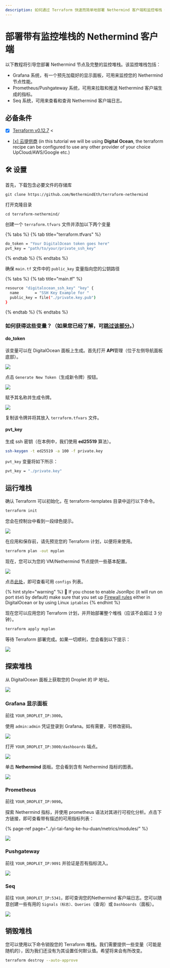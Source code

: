 ```yaml
---
description: 如何通过 Terraform 快速而简单地部署 Nethermind 客户端和监控堆栈（Grafana/Prometheus/Seq）
---
```


# 部署带有监控堆栈的 Nethermind 客户端

以下教程将引导您部署 Nethermind 节点及完整的监控堆栈。该监控堆栈包括：

* Grafana 系统，有一个预先加载好的显示面板，可用来监控您的 Nethermind 节点性能。
* Prometheus/Pushgateway 系统，可用来拉取和推送 Nethermind 客户端生成的指标。
* Seq 系统，可用来查看和查询 Nethermind 客户端日志。

## 必备条件

* [x] [Terraform v0.12.7](https://www.terraform.io/downloads.html) &lt; 
* [\[x\] 云提供商](cloud-providers/) \(in this tutorial we will be using **Digital Ocean**, the terraform recipe can be configured to use any other provider of your choice UpCloud/AWS/Google etc.\)

## 🛠 设置

首先，下载包含必要文件的存储库

```text
git clone https://github.com/NethermindEth/terraform-nethermind
```

打开克隆目录

```text
cd terraform-nethermind/
```

创建一个 `terraform.tfvars` 文件并添加以下两个变量

{% tabs %}
{% tab title="terraform.tfvars" %}
```bash
do_token = "Your DigitalOcean token goes here"
pvt_key = "path/to/your/private_ssh_key"
```
{% endtab %}
{% endtabs %}

确保 `main.tf` 文件中的 `public_key` 变量指向您的公钥路径

{% tabs %}
{% tab title="main.tf" %}
```bash
resource "digitalocean_ssh_key" "key" {
  name       = "SSH Key Example for "
  public_key = file("./private.key.pub")
}
```
{% endtab %}
{% endtabs %}

### 如何获得这些变量？（如果您已经了解，可[跳过该部分](deploy-nethermind-with-monitoring-stack.md#run-the-stack)。）

#### do\_token

该变量可以在 DigitalOcean 面板上生成。首先打开 **API**管理（位于左侧导航面板底部）。

![](../.gitbook/assets/image%20%2843%29.png)

点击 `Generate New Token`（生成新令牌）按钮。

![](../.gitbook/assets/image%20%2847%29.png)

赋予其名称并生成令牌。

![](../.gitbook/assets/image%20%2842%29.png)

复制该令牌并将其放入 `terraform.tfvars` 文件。

#### pvt\_key

生成 ssh 密钥（在本例中，我们使用 **ed25519** 算法）。

```bash
ssh-keygen -t ed25519 -a 100 -f private.key
```

`pvt_key` 变量将如下所示：

```bash
pvt_key = "./private.key"
```

## 运行堆栈

确认 Terraform 可以初始化，在 terraform-templates 目录中运行以下命令。

```bash
terraform init
```

您会在控制台中看到一段绿色提示。

![](../.gitbook/assets/image%20%2850%29.png)

在应用和保存前，请先预览您的 Terraform 计划，以便将来使用。

```bash
terraform plan -out myplan
```

现在，您可以为您的 VM/Nethermind 节点提供一些基本配置。

![](../.gitbook/assets/image%20%2855%29.png)

点击[此处](../yi-tai-fang-ke-hu-duan/networks.md)，即可查看可用 `configs` 列表。

{% hint style="warning" %}
🧯 If you chose to enable JsonRpc \(it will run on port `8545` by default\) make sure that you set up [Firewall rules](../nethermind-de-ru-men-zhi-nan/firewall-configuration.md) either in DigitalOcean or by using Linux `iptables`
{% endhint %}

现在您可以应用您的 Terraform 计划，并开始部署整个堆栈（应该不会超过 3 分钟）。

```bash
terraform apply myplan
```

等待 Terraform 部署完成。如果一切顺利，您会看到以下提示：

![](../.gitbook/assets/image%20%2854%29.png)

## 探索堆栈

从 DigitalOcean 面板上获取您的 Droplet 的 IP 地址。

![](../.gitbook/assets/image%20%2852%29.png)

### Grafana 显示面板

前往 `YOUR_DROPLET_IP:3000`。

使用 `admin:admin` 凭证登录到 Grafana。如有需要，可修改密码。

![](../.gitbook/assets/image%20%2841%29.png)

打开 `YOUR_DROPLET_IP:3000/dashboards` 端点。

![](../.gitbook/assets/image%20%2840%29.png)

单击 **Nethermind** 面板。您会看到含有 Nethermind 指标的图表。

![](../.gitbook/assets/image%20%2848%29.png)

### Prometheus

前往 `YOUR_DROPLET_IP:9090`。

探索 Nethermind 指标，并使用 prometheus 语法对其进行可视化分析。点击下方链接，即可查看带有描述的可用指标列表：

{% page-ref page="../yi-tai-fang-ke-hu-duan/metrics/modules/" %}

![](../.gitbook/assets/image%20%2851%29.png)

### Pushgateway

前往 `YOUR_DROPLET_IP:9091` 并验证是否有指标流入。

![](../.gitbook/assets/image%20%2849%29%20%282%29%20%282%29%20%282%29%20%282%29.png)

### Seq

前往 `YOUR_DROPLET_IP:5341`，即可查询您的Nethermind 客户端日志。您可以随意创建一些有用的 `Signals（标志）、Queries`（查询）或 `Dashboards`（面板）。

![](../.gitbook/assets/image%20%2839%29%20%282%29%20%283%29%20%283%29.png)

## 销毁堆栈

您可以使用以下命令销毁您的 Terraform 堆栈。我们需要提供一些变量（可能是随机的），因为我们还没有为其设置任何默认值。希望将来会有所改变。

```bash
terraform destroy --auto-approve
```

